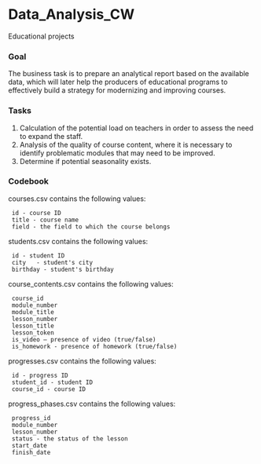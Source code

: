 # Data_Analysis_CW
Educational projects

### Goal
The business task is to prepare an analytical report based on the available data, which will later help the producers of educational programs to effectively build a strategy for modernizing and improving courses.
### Tasks
1. Calculation of the potential load on teachers in order to assess the need to expand the staff.
2. Analysis of the quality of course content, where it is necessary to identify problematic modules that may need to be improved.
3. Determine if potential seasonality exists. 

### Codebook
courses.csv contains the following values:

     id - course ID
     title - course name
     field - the field to which the course belongs


students.csv contains the following values:

     id - student ID
     city   - student's city
     birthday - student's birthday


course_contents.csv contains the following values:

     course_id 
     module_number
     module_title
     lesson_number
     lesson_title 
     lesson_token 
     is_video – presence of video (true/false)
     is_homework - presence of homework (true/false)


progresses.csv contains the following values:

     id - progress ID
     student_id - student ID
     course_id - course ID


progress_phases.csv contains the following values:

     progress_id 
     module_number
     lesson_number
     status - the status of the lesson
     start_date 
     finish_date
